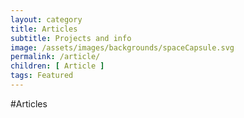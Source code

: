 ```yaml
---
layout: category
title: Articles
subtitle: Projects and info
image: /assets/images/backgrounds/spaceCapsule.svg
permalink: /article/
children: [ Article ]
tags: Featured
---
```

#Articles
